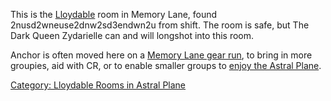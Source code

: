 This is the [Lloydable](Lloydable "wikilink") room in Memory Lane, found
2nusd2wneuse2dnw2sd3endwn2u from shift. The room is safe, but The Dark
Queen Zydarielle can and will longshot into this room.

Anchor is often moved here on a [Memory Lane gear
run](:Category:Gear_In_Memory_Lane "wikilink"), to bring in more
groupies, aid with CR, or to enable smaller groups to [enjoy the Astral
Plane](:Category:Astral_Plane "wikilink").

[Category: Lloydable Rooms in Astral
Plane](Category:_Lloydable_Rooms_in_Astral_Plane "wikilink")
